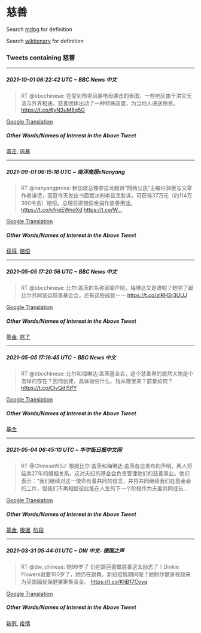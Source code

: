 # 慈善

Search [mdbg](https://www.mdbg.net/chinese/dictionary?page=worddict&wdrst=0&wdqb=慈善) for definition

Search [wiktionary](https://en.wiktionary.org/wiki/慈善) for definition

### Tweets containing 慈善

___
##### 2021-10-01 06:22:42 UTC ~ BBC News 中文
> RT @bbcchinese: 在受到热带风暴电母袭击的泰国，一些地区由于洪灾无法与外界相通。慈善团体出动了一种特殊装置，为当地人递送物资。 https://t.co/6yN3uM8q5G

[Google Translation](https://translate.google.com/?hi=en&tab=TT&sl=zh-CN&tl=en&op=translate&text=RT+%40bbcchinese%3A+%E5%9C%A8%E5%8F%97%E5%88%B0%E7%83%AD%E5%B8%A6%E9%A3%8E%E6%9A%B4%E7%94%B5%E6%AF%8D%E8%A2%AD%E5%87%BB%E7%9A%84%E6%B3%B0%E5%9B%BD%EF%BC%8C%E4%B8%80%E4%BA%9B%E5%9C%B0%E5%8C%BA%E7%94%B1%E4%BA%8E%E6%B4%AA%E7%81%BE%E6%97%A0%E6%B3%95%E4%B8%8E%E5%A4%96%E7%95%8C%E7%9B%B8%E9%80%9A%E3%80%82%E6%85%88%E5%96%84%E5%9B%A2%E4%BD%93%E5%87%BA%E5%8A%A8%E4%BA%86%E4%B8%80%E7%A7%8D%E7%89%B9%E6%AE%8A%E8%A3%85%E7%BD%AE%EF%BC%8C%E4%B8%BA%E5%BD%93%E5%9C%B0%E4%BA%BA%E9%80%92%E9%80%81%E7%89%A9%E8%B5%84%E3%80%82+https%3A%2F%2Ft.co%2F6yN3uM8q5G)
##### Other Words/Names of Interest in the Above Tweet
[袭击](袭击.md), [风暴](风暴.md)
___
##### 2021-09-01 06:15:18 UTC ~ 南洋商报eNanyang
> RT @nanyangpress: 新加坡总理李显龙起诉“网络公民”主编许渊臣与文章作者诽谤，高庭今天发出书面裁决判李显龙胜诉，可获得37万元（约114万390令吉）赔偿。总理将把赔偿金捐作慈善用途。 https://t.co/cfneEWndXd https://t.co/W…

[Google Translation](https://translate.google.com/?hi=en&tab=TT&sl=zh-CN&tl=en&op=translate&text=RT+%40nanyangpress%3A+%E6%96%B0%E5%8A%A0%E5%9D%A1%E6%80%BB%E7%90%86%E6%9D%8E%E6%98%BE%E9%BE%99%E8%B5%B7%E8%AF%89%E2%80%9C%E7%BD%91%E7%BB%9C%E5%85%AC%E6%B0%91%E2%80%9D%E4%B8%BB%E7%BC%96%E8%AE%B8%E6%B8%8A%E8%87%A3%E4%B8%8E%E6%96%87%E7%AB%A0%E4%BD%9C%E8%80%85%E8%AF%BD%E8%B0%A4%EF%BC%8C%E9%AB%98%E5%BA%AD%E4%BB%8A%E5%A4%A9%E5%8F%91%E5%87%BA%E4%B9%A6%E9%9D%A2%E8%A3%81%E5%86%B3%E5%88%A4%E6%9D%8E%E6%98%BE%E9%BE%99%E8%83%9C%E8%AF%89%EF%BC%8C%E5%8F%AF%E8%8E%B7%E5%BE%9737%E4%B8%87%E5%85%83%EF%BC%88%E7%BA%A6114%E4%B8%87390%E4%BB%A4%E5%90%89%EF%BC%89%E8%B5%94%E5%81%BF%E3%80%82%E6%80%BB%E7%90%86%E5%B0%86%E6%8A%8A%E8%B5%94%E5%81%BF%E9%87%91%E6%8D%90%E4%BD%9C%E6%85%88%E5%96%84%E7%94%A8%E9%80%94%E3%80%82+https%3A%2F%2Ft.co%2FcfneEWndXd+https%3A%2F%2Ft.co%2FW%E2%80%A6)
##### Other Words/Names of Interest in the Above Tweet
[获得](获得.md), [赔偿](赔偿.md)
___
##### 2021-05-05 17:20:56 UTC ~ BBC News 中文
> RT @bbcchinese: 比尔‧盖茨的名称家喻户晓，梅琳达又是谁呢？她除了跟比尔共同营运慈善基金会，还有这些成就⋯⋯ https://t.co/zIRH2r3UUJ

[Google Translation](https://translate.google.com/?hi=en&tab=TT&sl=zh-CN&tl=en&op=translate&text=RT+%40bbcchinese%3A+%E6%AF%94%E5%B0%94%E2%80%A7%E7%9B%96%E8%8C%A8%E7%9A%84%E5%90%8D%E7%A7%B0%E5%AE%B6%E5%96%BB%E6%88%B7%E6%99%93%EF%BC%8C%E6%A2%85%E7%90%B3%E8%BE%BE%E5%8F%88%E6%98%AF%E8%B0%81%E5%91%A2%EF%BC%9F%E5%A5%B9%E9%99%A4%E4%BA%86%E8%B7%9F%E6%AF%94%E5%B0%94%E5%85%B1%E5%90%8C%E8%90%A5%E8%BF%90%E6%85%88%E5%96%84%E5%9F%BA%E9%87%91%E4%BC%9A%EF%BC%8C%E8%BF%98%E6%9C%89%E8%BF%99%E4%BA%9B%E6%88%90%E5%B0%B1%E2%8B%AF%E2%8B%AF+https%3A%2F%2Ft.co%2FzIRH2r3UUJ)
##### Other Words/Names of Interest in the Above Tweet
[基金](基金.md), [除了](除了.md)
___
##### 2021-05-05 17:16:45 UTC ~ BBC News 中文
> RT @bbcchinese: 比尔和梅琳达·盖茨基金会，这个慈善界的庞然大物是个怎样的存在？因何创建、具体做些什么、钱从哪里来？前景如何？https://t.co/CivQdl5IfY

[Google Translation](https://translate.google.com/?hi=en&tab=TT&sl=zh-CN&tl=en&op=translate&text=RT+%40bbcchinese%3A+%E6%AF%94%E5%B0%94%E5%92%8C%E6%A2%85%E7%90%B3%E8%BE%BE%C2%B7%E7%9B%96%E8%8C%A8%E5%9F%BA%E9%87%91%E4%BC%9A%EF%BC%8C%E8%BF%99%E4%B8%AA%E6%85%88%E5%96%84%E7%95%8C%E7%9A%84%E5%BA%9E%E7%84%B6%E5%A4%A7%E7%89%A9%E6%98%AF%E4%B8%AA%E6%80%8E%E6%A0%B7%E7%9A%84%E5%AD%98%E5%9C%A8%EF%BC%9F%E5%9B%A0%E4%BD%95%E5%88%9B%E5%BB%BA%E3%80%81%E5%85%B7%E4%BD%93%E5%81%9A%E4%BA%9B%E4%BB%80%E4%B9%88%E3%80%81%E9%92%B1%E4%BB%8E%E5%93%AA%E9%87%8C%E6%9D%A5%EF%BC%9F%E5%89%8D%E6%99%AF%E5%A6%82%E4%BD%95%EF%BC%9Fhttps%3A%2F%2Ft.co%2FCivQdl5IfY)
##### Other Words/Names of Interest in the Above Tweet
[基金](基金.md)
___
##### 2021-05-04 06:45:10 UTC ~ 华尔街日报中文网
> RT @ChineseWSJ: 根据比尔‧盖茨和梅琳达‧盖茨各自发布的声明，两人将结束27年的婚姻关系。这对夫妇的基金会负责管理他们的慈善事业。他们表示：“我们继续对这一使命有着共同的信念，并将共同继续我们在基金会的工作，但我们不再相信彼此能在人生的下一个阶段作为夫妻共同成长…

[Google Translation](https://translate.google.com/?hi=en&tab=TT&sl=zh-CN&tl=en&op=translate&text=RT+%40ChineseWSJ%3A+%E6%A0%B9%E6%8D%AE%E6%AF%94%E5%B0%94%E2%80%A7%E7%9B%96%E8%8C%A8%E5%92%8C%E6%A2%85%E7%90%B3%E8%BE%BE%E2%80%A7%E7%9B%96%E8%8C%A8%E5%90%84%E8%87%AA%E5%8F%91%E5%B8%83%E7%9A%84%E5%A3%B0%E6%98%8E%EF%BC%8C%E4%B8%A4%E4%BA%BA%E5%B0%86%E7%BB%93%E6%9D%9F27%E5%B9%B4%E7%9A%84%E5%A9%9A%E5%A7%BB%E5%85%B3%E7%B3%BB%E3%80%82%E8%BF%99%E5%AF%B9%E5%A4%AB%E5%A6%87%E7%9A%84%E5%9F%BA%E9%87%91%E4%BC%9A%E8%B4%9F%E8%B4%A3%E7%AE%A1%E7%90%86%E4%BB%96%E4%BB%AC%E7%9A%84%E6%85%88%E5%96%84%E4%BA%8B%E4%B8%9A%E3%80%82%E4%BB%96%E4%BB%AC%E8%A1%A8%E7%A4%BA%EF%BC%9A%E2%80%9C%E6%88%91%E4%BB%AC%E7%BB%A7%E7%BB%AD%E5%AF%B9%E8%BF%99%E4%B8%80%E4%BD%BF%E5%91%BD%E6%9C%89%E7%9D%80%E5%85%B1%E5%90%8C%E7%9A%84%E4%BF%A1%E5%BF%B5%EF%BC%8C%E5%B9%B6%E5%B0%86%E5%85%B1%E5%90%8C%E7%BB%A7%E7%BB%AD%E6%88%91%E4%BB%AC%E5%9C%A8%E5%9F%BA%E9%87%91%E4%BC%9A%E7%9A%84%E5%B7%A5%E4%BD%9C%EF%BC%8C%E4%BD%86%E6%88%91%E4%BB%AC%E4%B8%8D%E5%86%8D%E7%9B%B8%E4%BF%A1%E5%BD%BC%E6%AD%A4%E8%83%BD%E5%9C%A8%E4%BA%BA%E7%94%9F%E7%9A%84%E4%B8%8B%E4%B8%80%E4%B8%AA%E9%98%B6%E6%AE%B5%E4%BD%9C%E4%B8%BA%E5%A4%AB%E5%A6%BB%E5%85%B1%E5%90%8C%E6%88%90%E9%95%BF%E2%80%A6)
##### Other Words/Names of Interest in the Above Tweet
[基金](基金.md), [根据](根据.md), [阶段](阶段.md)
___
##### 2021-03-31 05:44:01 UTC ~ DW 中文- 德国之声
> RT @dw_chinese: 她99岁了 仍在跳芭蕾做慈善这太励志了！Dinkie Flowers就要100岁了，她仍在跳舞。新冠疫情期间呢？她制作健身视频来为英国國民保健署筹集资金。 https://t.co/KIiB17Coyq

[Google Translation](https://translate.google.com/?hi=en&tab=TT&sl=zh-CN&tl=en&op=translate&text=RT+%40dw_chinese%3A+%E5%A5%B999%E5%B2%81%E4%BA%86+%E4%BB%8D%E5%9C%A8%E8%B7%B3%E8%8A%AD%E8%95%BE%E5%81%9A%E6%85%88%E5%96%84%E8%BF%99%E5%A4%AA%E5%8A%B1%E5%BF%97%E4%BA%86%EF%BC%81Dinkie+Flowers%E5%B0%B1%E8%A6%81100%E5%B2%81%E4%BA%86%EF%BC%8C%E5%A5%B9%E4%BB%8D%E5%9C%A8%E8%B7%B3%E8%88%9E%E3%80%82%E6%96%B0%E5%86%A0%E7%96%AB%E6%83%85%E6%9C%9F%E9%97%B4%E5%91%A2%EF%BC%9F%E5%A5%B9%E5%88%B6%E4%BD%9C%E5%81%A5%E8%BA%AB%E8%A7%86%E9%A2%91%E6%9D%A5%E4%B8%BA%E8%8B%B1%E5%9B%BD%E5%9C%8B%E6%B0%91%E4%BF%9D%E5%81%A5%E7%BD%B2%E7%AD%B9%E9%9B%86%E8%B5%84%E9%87%91%E3%80%82+https%3A%2F%2Ft.co%2FKIiB17Coyq)
##### Other Words/Names of Interest in the Above Tweet
[新冠](新冠.md), [疫情](疫情.md)
